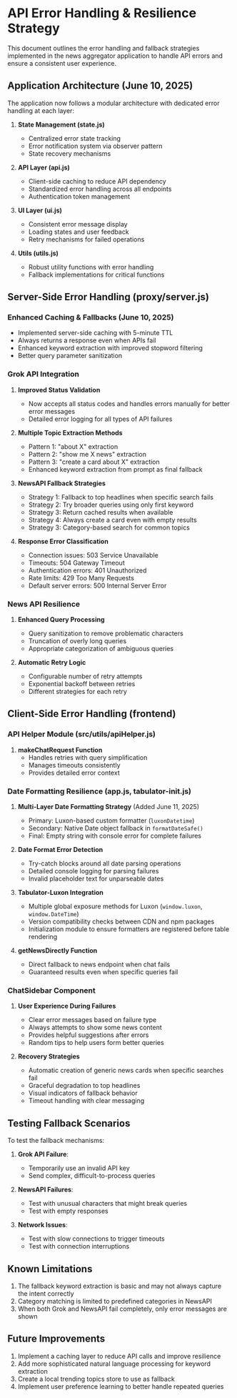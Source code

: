 # API Error Handling & Resilience Strategy

This document outlines the error handling and fallback strategies implemented in the news aggregator application to handle API errors and ensure a consistent user experience.

## Application Architecture (June 10, 2025)

The application now follows a modular architecture with dedicated error handling at each layer:

1. **State Management (state.js)**
   - Centralized error state tracking
   - Error notification system via observer pattern
   - State recovery mechanisms

2. **API Layer (api.js)**
   - Client-side caching to reduce API dependency
   - Standardized error handling across all endpoints
   - Authentication token management

3. **UI Layer (ui.js)**
   - Consistent error message display
   - Loading states and user feedback
   - Retry mechanisms for failed operations

4. **Utils (utils.js)**
   - Robust utility functions with error handling
   - Fallback implementations for critical functions

## Server-Side Error Handling (proxy/server.js)

### Enhanced Caching & Fallbacks (June 10, 2025)
   - Implemented server-side caching with 5-minute TTL
   - Always returns a response even when APIs fail
   - Enhanced keyword extraction with improved stopword filtering
   - Better query parameter sanitization

### Grok API Integration

1. **Improved Status Validation**
   - Now accepts all status codes and handles errors manually for better error messages
   - Detailed error logging for all types of API failures

2. **Multiple Topic Extraction Methods**
   - Pattern 1: "about X" extraction
   - Pattern 2: "show me X news" extraction  
   - Pattern 3: "create a card about X" extraction
   - Enhanced keyword extraction from prompt as final fallback

3. **NewsAPI Fallback Strategies**
   - Strategy 1: Fallback to top headlines when specific search fails
   - Strategy 2: Try broader queries using only first keyword
   - Strategy 3: Return cached results when available
   - Strategy 4: Always create a card even with empty results
   - Strategy 3: Category-based search for common topics

4. **Response Error Classification**
   - Connection issues: 503 Service Unavailable
   - Timeouts: 504 Gateway Timeout
   - Authentication errors: 401 Unauthorized
   - Rate limits: 429 Too Many Requests
   - Default server errors: 500 Internal Server Error

### News API Resilience

1. **Enhanced Query Processing**
   - Query sanitization to remove problematic characters
   - Truncation of overly long queries
   - Appropriate categorization of ambiguous queries

2. **Automatic Retry Logic**
   - Configurable number of retry attempts
   - Exponential backoff between retries
   - Different strategies for each retry

## Client-Side Error Handling (frontend)

### API Helper Module (src/utils/apiHelper.js)

1. **makeChatRequest Function**
   - Handles retries with query simplification
   - Manages timeouts consistently
   - Provides detailed error context

### Date Formatting Resilience (app.js, tabulator-init.js)

1. **Multi-Layer Date Formatting Strategy** (Added June 11, 2025)
   - Primary: Luxon-based custom formatter (`luxonDatetime`)
   - Secondary: Native Date object fallback in `formatDateSafe()`
   - Final: Empty string with console error for complete failures
   
2. **Date Format Error Detection**
   - Try-catch blocks around all date parsing operations
   - Detailed console logging for parsing failures
   - Invalid placeholder text for unparseable dates
   
3. **Tabulator-Luxon Integration**
   - Multiple global exposure methods for Luxon (`window.luxon`, `window.DateTime`)
   - Version compatibility checks between CDN and npm packages
   - Initialization module to ensure formatters are registered before table rendering

2. **getNewsDirectly Function**
   - Direct fallback to news endpoint when chat fails
   - Guaranteed results even when specific queries fail

### ChatSidebar Component

1. **User Experience During Failures**
   - Clear error messages based on failure type
   - Always attempts to show some news content
   - Provides helpful suggestions after errors
   - Random tips to help users form better queries

2. **Recovery Strategies**
   - Automatic creation of generic news cards when specific searches fail
   - Graceful degradation to top headlines
   - Visual indicators of fallback behavior
   - Timeout handling with clear messaging

## Testing Fallback Scenarios

To test the fallback mechanisms:

1. **Grok API Failure**: 
   - Temporarily use an invalid API key
   - Send complex, difficult-to-process queries

2. **NewsAPI Failures**: 
   - Test with unusual characters that might break queries
   - Test with empty responses

3. **Network Issues**: 
   - Test with slow connections to trigger timeouts
   - Test with connection interruptions

## Known Limitations

1. The fallback keyword extraction is basic and may not always capture the intent correctly
2. Category matching is limited to predefined categories in NewsAPI
3. When both Grok and NewsAPI fail completely, only error messages are shown

## Future Improvements

1. Implement a caching layer to reduce API calls and improve resilience
2. Add more sophisticated natural language processing for keyword extraction
3. Create a local trending topics store to use as fallback
4. Implement user preference learning to better handle repeated queries
